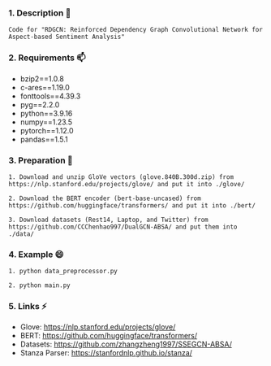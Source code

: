 ### 1. Description 💬
```
Code for "RDGCN: Reinforced Dependency Graph Convolutional Network for Aspect-based Sentiment Analysis"
```

### 2. Requirements 📫
- bzip2==1.0.8
- c-ares==1.19.0
- fonttools==4.39.3
- pyg==2.2.0
- python==3.9.16
- numpy==1.23.5
- pytorch==1.12.0
- pandas==1.5.1



### 3. Preparation 🌱
```
1. Download and unzip GloVe vectors (glove.840B.300d.zip) from https://nlp.stanford.edu/projects/glove/ and put it into ./glove/

2. Download the BERT encoder (bert-base-uncased) from https://github.com/huggingface/transformers/ and put it into ./bert/

3. Download datasets (Rest14, Laptop, and Twitter) from https://github.com/CCChenhao997/DualGCN-ABSA/ and put them into ./data/
```


### 4. Example 😄
```
1. python data_preprocessor.py

2. python main.py
```


### 5. Links ⚡
- Glove: https://nlp.stanford.edu/projects/glove/
- BERT: https://github.com/huggingface/transformers/
- Datasets: https://github.com/zhangzheng1997/SSEGCN-ABSA/
- Stanza Parser: https://stanfordnlp.github.io/stanza/


<!--
**RDGCN/RDGCN** is a ✨ _special_ ✨ repository because its `README.md` (this file) appears on your GitHub profile.

Here are some ideas to get you started:

- 🔭 I’m currently working on ...
-  I’m currently learning ...
- 👯 I’m looking to collaborate on ...
- 🤔 I’m looking for help with ...
-  Ask me about ...
-  How to reach me: Encryption
-  Pronouns: RDGCN
-  Fun fact: python main.py
-->
